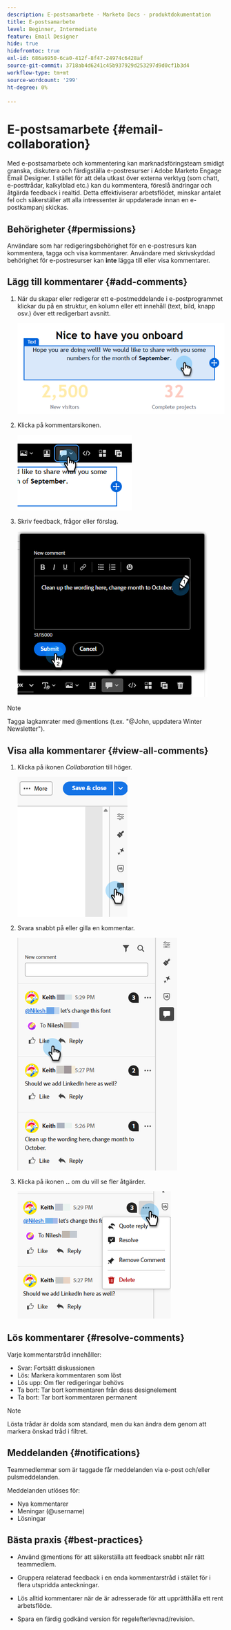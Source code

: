 ```yaml
---
description: E-postsamarbete - Marketo Docs - produktdokumentation
title: E-postsamarbete
level: Beginner, Intermediate
feature: Email Designer
hide: true
hidefromtoc: true
exl-id: 686a6950-6ca0-412f-8f47-24974c6428af
source-git-commit: 3718ab4d6241c45b937929d253297d9d0cf1b3d4
workflow-type: tm+mt
source-wordcount: '299'
ht-degree: 0%

---
```


# E-postsamarbete {#email-collaboration}

Med e-postsamarbete och kommentering kan marknadsföringsteam smidigt granska, diskutera och färdigställa e-postresurser i Adobe Marketo Engage Email Designer. I stället för att dela utkast över externa verktyg (som chatt, e-posttrådar, kalkylblad etc.) kan du kommentera, föreslå ändringar och åtgärda feedback i realtid. Detta effektiviserar arbetsflödet, minskar antalet fel och säkerställer att alla intressenter är uppdaterade innan en e-postkampanj skickas.

## Behörigheter {#permissions}

Användare som har redigeringsbehörighet för en e-postresurs kan kommentera, tagga och visa kommentarer. Användare med skrivskyddad behörighet för e-postresurser kan **inte** lägga till eller visa kommentarer.

## Lägg till kommentarer {#add-comments}

1. När du skapar eller redigerar ett e-postmeddelande i e-postprogrammet klickar du på en struktur, en kolumn eller ett innehåll (text, bild, knapp osv.) över ett redigerbart avsnitt.

   ![](assets/email-collaboration-1.png)

1. Klicka på kommentarsikonen.

   ![](assets/email-collaboration-2.png)

1. Skriv feedback, frågor eller förslag.

   ![](assets/email-collaboration-3.png)

>[!NOTE]
>
>Tagga lagkamrater med @mentions (t.ex. &quot;@John, uppdatera Winter Newsletter&quot;).

## Visa alla kommentarer {#view-all-comments}

1. Klicka på ikonen _Collaboration_ till höger.

   ![](assets/email-collaboration-4.png)

1. Svara snabbt på eller gilla en kommentar.

   ![](assets/email-collaboration-5.png)

1. Klicka på ikonen **..** om du vill se fler åtgärder.

   ![](assets/email-collaboration-6.png)

## Lös kommentarer {#resolve-comments}

Varje kommentarstråd innehåller:

* Svar: Fortsätt diskussionen
* Lös: Markera kommentaren som löst
* Lös upp: Om fler redigeringar behövs
* Ta bort: Tar bort kommentaren från dess designelement
* Ta bort: Tar bort kommentaren permanent

>[!NOTE]
>
>Lösta trådar är dolda som standard, men du kan ändra dem genom att markera önskad tråd i filtret.

## Meddelanden {#notifications}

Teammedlemmar som är taggade får meddelanden via e-post och/eller pulsmeddelanden.

Meddelanden utlöses för:

* Nya kommentarer
* Meningar (@username)
* Lösningar

## Bästa praxis {#best-practices}

* Använd @mentions för att säkerställa att feedback snabbt når rätt teammedlem.

* Gruppera relaterad feedback i en enda kommentarstråd i stället för i flera utspridda anteckningar.

* Lös alltid kommentarer när de är adresserade för att upprätthålla ett rent arbetsflöde.

* Spara en färdig godkänd version för regelefterlevnad/revision.
